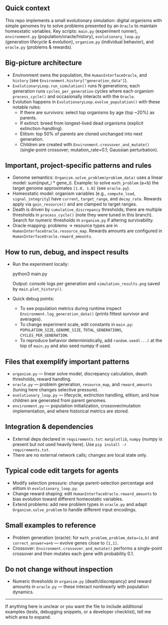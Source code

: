 ## Quick context

This repo implements a small evolutionary simulation: digital organisms with simple genomes try to solve problems presented by an `Oracle` to maintain homeostatic variables. Key scripts: `main.py` (experiment runner), `environment.py` (population/oracle/history), `evolutionary_loop.py` (generation lifecycle & evolution), `organism.py` (individual behavior), and `oracle.py` (problems & rewards).

## Big-picture architecture

- Environment owns the population, the `HumanInterfaceOracle`, and `history` (see `Environment.history["generation_data"]`).
- `EvolutionaryLoop.run_simulation()` runs N generations; each generation runs `cycles_per_generation` cycles where each organism `process_cycle()` and occasionally interacts with the `Oracle`.
- Evolution happens in `EvolutionaryLoop.evolve_population()` with these notable rules:
  - If there are survivors: select top organisms by age (top ~20%) as parents.
  - If extinct: breed from longest-lived dead organisms (explicit extinction-handling).
  - Elitism: top 50% of parents are cloned unchanged into next generation.
  - Children are created with `Environment.crossover_and_mutate()` (single-point crossover; mutation_rate=0.1; Gaussian perturbation).

## Important, project-specific patterns and rules

- Genome semantics: `Organism.solve_problem(problem_data)` uses a linear model: sum(input_i * gene_i). Example: to solve `math_problem` (a+b) the target genome approximates `[1.0, 1.0]` (see `oracle.py`).
- Homeostatic model: organism variables (e.g., `compute_load`, `signal_integrity`) have `current`, `target_range`, and `decay_rate`. Rewards apply via `gain_resource()` and are clamped to target ranges.
- Death is driven by `cumulative_discrepancy` thresholds; there are multiple thresholds in `process_cycle()` (note they were tuned in this branch). Search for numeric thresholds in `organism.py` if altering survivability.
- Oracle mapping: problems -> resource types are in `HumanInterfaceOracle.resource_map`. Rewards amounts are configured in `HumanInterfaceOracle.reward_amounts`.

## How to run, debug, and inspect results

- Run the experiment locally:

  python3 main.py

  Output: console logs per generation and `simulation_results.png` saved by `main.plot_history()`.

- Quick debug points:
  - To see population metrics during runtime inspect `Environment.log_generation_data()` (prints fittest survivor and averages).
  - To change experiment scale, edit constants in `main.py`: `POPULATION_SIZE`, `GENOME_SIZE`, `TOTAL_GENERATIONS`, `CYCLES_PER_GENERATION`.
  - To reproduce behavior deterministically, add `random.seed(...)` at the top of `main.py` and also seed numpy if used.

## Files that exemplify important patterns

- `organism.py` — linear solve model, discrepancy calculation, death thresholds, reward handling.
- `oracle.py` — problem generation, `resource_map`, and `reward_amounts` (tuning here changes selective pressure).
- `evolutionary_loop.py` — lifecycle, extinction handling, elitism, and how children are generated from parent genomes.
- `environment.py` — population initialization, crossover/mutation implementation, and where historical metrics are stored.

## Integration & dependencies

- External deps declared in `requirements.txt`: `matplotlib`, `numpy` (numpy is present but not used heavily here). Use `pip install -r requirements.txt`.
- There are no external network calls; changes are local state only.

## Typical code edit targets for agents

- Modify selection pressure: change parent-selection percentage and elitism in `evolutionary_loop.py`.
- Change reward shaping: edit `HumanInterfaceOracle.reward_amounts` to bias evolution toward different homeostatic variables.
- Extend problems: add new problem types in `oracle.py` and adapt `Organism.solve_problem` to handle different input encodings.

## Small examples to reference

- Problem generation (oracle): for `math_problem`, `problem_data=(a,b)` and `correct_answer=a+b` — evolve genes close to `[1,1]`.
- Crossover: `Environment.crossover_and_mutate()` performs a single-point crossover and then mutates each gene with probability 0.1.

## Do not change without inspection

- Numeric thresholds in `organism.py` (death/discrepancy) and reward amounts in `oracle.py` — these interact nonlinearly with population dynamics.

---
If anything here is unclear or you want the file to include additional examples (tests, debugging snippets, or a developer checklist), tell me which area to expand.
